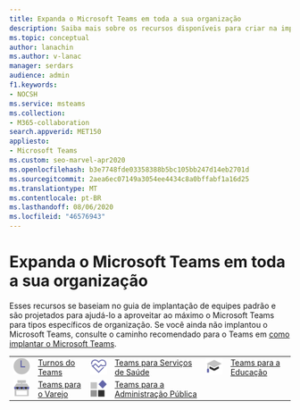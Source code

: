 ```yaml
---
title: Expanda o Microsoft Teams em toda a sua organização
description: Saiba mais sobre os recursos disponíveis para criar na implantação de equipes padrão para ajudá-lo a aproveitar ao máximo o Microsoft Teams para tipos específicos de organização.
ms.topic: conceptual
author: lanachin
ms.author: v-lanac
manager: serdars
audience: admin
f1.keywords:
- NOCSH
ms.service: msteams
ms.collection:
- M365-collaboration
search.appverid: MET150
appliesto:
- Microsoft Teams
ms.custom: seo-marvel-apr2020
ms.openlocfilehash: b3e7748fde03358388b5bc105bb247d14eb2701d
ms.sourcegitcommit: 2aea6ec07149a3054ee4434c8a0bffabf1a16d25
ms.translationtype: MT
ms.contentlocale: pt-BR
ms.lasthandoff: 08/06/2020
ms.locfileid: "46576943"
---
```

# <a name="expand-microsoft-teams-across-your-organization"></a>Expanda o Microsoft Teams em toda a sua organização

Esses recursos se baseiam no guia de implantação de equipes padrão e são projetados para ajudá-lo a aproveitar ao máximo o Microsoft Teams para tipos específicos de organização. Se você ainda não implantou o Microsoft Teams, consulte o caminho recomendado para o Teams em [como implantar o Microsoft Teams](../How-to-roll-out-teams.md).

|               |               |               |               |               |               | 
| ------------- | ------------- | ------------- | ------------- | ------------- | ------------- | 
| ![lista de verificação de tarefas-planejamento-equipes](../media/clock-teams-small.svg)  |  [Turnos do Teams](/microsoftteams/expand-teams-across-your-org/shifts-for-teams-landing-page) |![saúde-equipes](../media/health-teams-small.svg)  | [Teams para Serviços de Saúde](/microsoftteams/expand-teams-across-your-org/teams-for-healthcare-landing-page) |![Educação-Tutorial-equipes](../media/education-tutorial-teams-small.svg) |  [Teams para a Educação](/microsoftteams/expand-teams-across-your-org/teams-for-education-landing-page) 
|![pequenas empresas-equipes](../media/small-business-teams-small.svg)  | [Teams para o Varejo](/microsoftteams/expand-teams-across-your-org/teams-for-retail-landing-page) |![blocos-equipes](../media/blocks-teams-small.svg)  | [Teams para a Administração Pública](/microsoftteams/expand-teams-across-your-org/teams-for-government-landing-page) |               |               |
